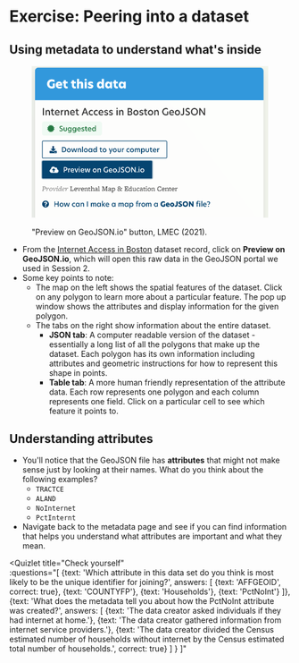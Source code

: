 # Exercise: Peering into a dataset

## Using metadata to understand what's inside

<figure>

![Button to bring the dataset into geoJSON.io](./media/getdata.png)

<figcaption>

"Preview on GeoJSON.io" button, LMEC (2021).

</figcaption>

</figure>

* From the [Internet Access in Boston](https://data.leventhalmap.org/#/catalog/dkhm2yhrb) dataset record, click on **Preview on GeoJSON.io**, which will open this raw data in the GeoJSON portal we used in Session 2.
* Some key points to note:
  * The map on the left shows the spatial features of the dataset. Click on any polygon to learn more about a particular feature. The pop up window shows the attributes and display information for the given polygon.
  * The tabs on the right show information about the entire dataset.
    * **JSON tab**: A computer readable version of the dataset - essentially a long list of all the polygons that make up the dataset. Each polygon has its own information including attributes and geometric instructions for how to represent this shape in points.
    * **Table tab**: A more human friendly representation of the attribute data. Each row represents one polygon and each column represents one field. Click on a particular cell to see which feature it points to.



## Understanding attributes
* You'll notice that the GeoJSON file has **attributes** that might not make sense just by looking at their names. What do you think about the following examples?
   * `TRACTCE`
   * `ALAND`
   * `NoInternet`
   * `PctInternt`
* Navigate back to the metadata page and see if you can find information that helps you understand what attributes are important and what they mean.


<Quizlet
    title="Check yourself"    
    :questions="[
        {text: 'Which attribute in this data set do you think is most likely to be the unique identifier for joining?',
        answers: [
            {text: 'AFFGEOID', correct: true},
            {text: 'COUNTYFP'},
            {text: 'Households'},
            {text: 'PctNoInt'}
        ]},
        {text: 'What does the metadata tell you about how the PctNoInt attribute was created?',
        answers: [
            {text: 'The data creator asked individuals if they had internet at home.'},
            {text: 'The data creator gathered information from internet service providers.'},
            {text: 'The data creator divided the Census estimated number of households without internet by the Census estimated total number of households.', correct: true}
        ]
        }
    ]"
></Quizlet>

